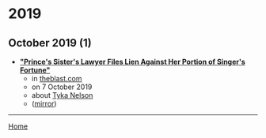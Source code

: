 # 2019

## October 2019 (1)

 - [**"Prince's Sister's Lawyer Files Lien Against Her Portion of Singer's Fortune"**](https://theblast.com/c/prince-music-dead-drug-overdose-sister-tyka-lien-lawyers-estate)
    - in [theblast.com](../../../publications/p-t/theblast-com/index.md)
    - on 7 October 2019
    - about [Tyka Nelson](../../../topics/tyka-nelson/index.md)
    - ([mirror](https://web.archive.org/web/*/https://theblast.com/c/prince-music-dead-drug-overdose-sister-tyka-lien-lawyers-estate))

----

[Home](../index.md)
